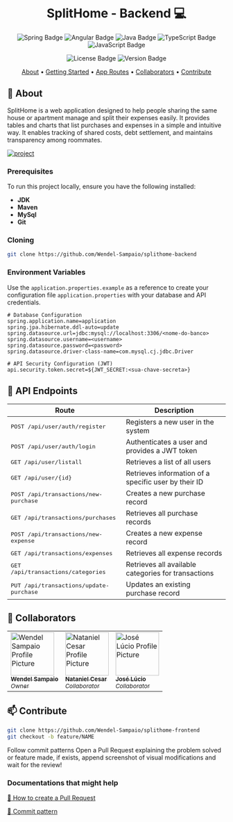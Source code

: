 [PROJECTBADGE]: https://img.shields.io/badge/📱Visit_this_project-000?style=for-the-badge&logo=project
[PROJECTURL]: https://github.com/Wendel-Sampaio/splithome-backend

<h1 align="center" style="font-weight: bold;">SplitHome - Backend 💻</h1>

<p align="center">
  <img src="https://img.shields.io/badge/spring-%236DB33F.svg?style=for-the-badge&logo=spring&logoColor=white" alt="Spring Badge">
  <img src="https://img.shields.io/badge/Angular-red?style=for-the-badge&logo=angular" alt="Angular Badge">
  <img src="https://img.shields.io/badge/java-%23ED8B00.svg?style=for-the-badge&logo=openjdk&logoColor=white" alt="Java Badge">
  <img src="https://img.shields.io/badge/typescript-D4FAFF?style=for-the-badge&logo=typescript" alt="TypeScript Badge">
  <img src="https://img.shields.io/badge/Javascript-000?style=for-the-badge&logo=javascript" alt="JavaScript Badge">
</p>

<p align="center">
  <img src="https://img.shields.io/pypi/l/ansicolortags.svg" alt="License Badge">
  <img src="https://img.shields.io/badge/version-1.0-green" alt="Version Badge">
</p>

<p align="center">
  <a href="#about">About</a> • 
  <a href="#started">Getting Started</a> • 
  <a href="#routes">App Routes</a> • 
  <a href="#colab">Collaborators</a> •
  <a href="#contribute">Contribute</a>
</p>

<h2 id="about">📌 About</h2>

SplitHome is a web application designed to help people sharing the same house or apartment manage and split their expenses easily. It provides tables and charts that list purchases and expenses in a simple and intuitive way. It enables tracking of shared costs, debt settlement, and maintains transparency among roommates.

[![project][PROJECTBADGE]][PROJECTURL]

<h3>Prerequisites</h3>

To run this project locally, ensure you have the following installed:

- **JDK**
- **Maven**
- **MySql**
- **Git**

<h3>Cloning</h3>

```bash
git clone https://github.com/Wendel-Sampaio/splithome-backend
```

<h3>Environment Variables</h3>

Use the `application.properties.example` as a reference to create your configuration file `application.properties` with your database and API credentials.

```properties
# Database Configuration
spring.application.name=application
spring.jpa.hibernate.ddl-auto=update
spring.datasource.url=jdbc:mysql://localhost:3306/<nome-do-banco>
spring.datasource.username=<username>
spring.datasource.password=<password>
spring.datasource.driver-class-name=com.mysql.cj.jdbc.Driver

# API Security Configuration (JWT)
api.security.token.secret=${JWT_SECRET:<sua-chave-secreta>}
```

<h2 id="routes">📍 API Endpoints</h2>

| Route                                                   | Description                                                      |
|---------------------------------------------------------|------------------------------------------------------------------|
| <kbd>POST /api/user/auth/register</kbd>                 | Registers a new user in the system                               |
| <kbd>POST /api/user/auth/login</kbd>                    | Authenticates a user and provides a JWT token                    |
| <kbd>GET /api/user/listall</kbd>                        | Retrieves a list of all users                                   |
| <kbd>GET /api/user/{id}</kbd>                            | Retrieves information of a specific user by their ID             |
| <kbd>POST /api/transactions/new-purchase</kbd>           | Creates a new purchase record                                    |
| <kbd>GET /api/transactions/purchases</kbd>               | Retrieves all purchase records                                   |
| <kbd>POST /api/transactions/new-expense</kbd>            | Creates a new expense record                                     |
| <kbd>GET /api/transactions/expenses</kbd>                | Retrieves all expense records                                    |
| <kbd>GET /api/transactions/categories</kbd>              | Retrieves all available categories for transactions              |
| <kbd>PUT /api/transactions/update-purchase</kbd>         | Updates an existing purchase record                              |

<h2 id="colab">🤝 Collaborators</h2>

<table>
  <tr>
    <td>
      <a href="https://github.com/Wendel-Sampaio">
        <img src="https://avatars.githubusercontent.com/u/111626474?v=4" width="100px;" alt="Wendel Sampaio Profile Picture"/><br>
        <sub>
          <b>Wendel Sampaio</b>
        </sub><br>
        <sub><i>Owner</i></sub>
      </a>
    </td>
    <td>
      <a href="https://github.com/NatanCesar">
        <img src="https://avatars.githubusercontent.com/u/97604520?v=4" width="100px;" alt="Nataniel Cesar Profile Picture"/><br>
        <sub>
          <b>Nataniel Cesar</b>
        </sub><br>
        <sub><i>Collaborator</i></sub>
      </a>
    </td>
     <td>
      <a href="https://github.com/JLucioLP">
        <img src="https://avatars.githubusercontent.com/u/140078702?v=4" width="100px;" alt="José Lúcio Profile Picture"/><br>
        <sub>
          <b>José Lúcio</b>
        </sub><br>
        <sub><i>Collaborator</i></sub>
      </a>
    </td>
</table>

<h2 id="contribute">📫 Contribute</h2>

```bash
git clone https://github.com/Wendel-Sampaio/splithome-frontend
git checkout -b feature/NAME
```
Follow commit patterns
Open a Pull Request explaining the problem solved or feature made, if exists, append screenshot of visual modifications and wait for the review!

<h3>Documentations that might help</h3>

[📝 How to create a Pull Request](https://www.atlassian.com/br/git/tutorials/making-a-pull-request)

[💾 Commit pattern](https://gist.github.com/joshbuchea/6f47e86d2510bce28f8e7f42ae84c716)

